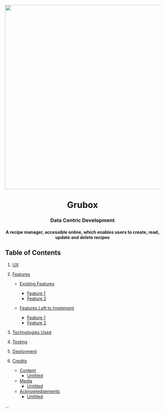 <h1 align="center">
<br>
  <img src="static/img/grubox-snapshot.png" width="600">
  <br>
    <br>
  Grubox
  <br>
</h1>

<h3 align="center">Data Centric Development</h3>

<h4 align="center">A recipe manager, accessible online, which enables users to create, read, update and delete recipes</h4>

## Table of Contents

<!--ts-->

1. [UX](#UX)

2. [Features](#Features)
    - [Existing Features](#Existing-Features)
        - [Feature 1](#Feature-1)
        - [Feature 2](#Feature-2)

    - [Features Left to Implement](#Features-Left-to-Implement)
        - [Feature 1](#Feature-1)
        - [Feature 2](#Feature-2)

3. [Technologies Used](#Technologies-Used)

4. [Testing](#Testing)

5. [Deployment](#Deployment)

6. [Credits](#Credits)
    - [Content](#Content)
        - [Untitled](#Untitled)
    - [Media](#Media)
        - [Untitled](#Untitled)
    - [Acknowledgements](#Acknowledgements)
        - [Untitled](#Untitled)
    <!--te-->

...